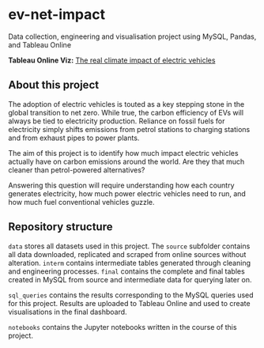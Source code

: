 # ev-net-impact
Data collection, engineering and visualisation project using MySQL, Pandas, and Tableau Online

**Tableau Online Viz:**
[The real climate impact of electric vehicles](https://public.tableau.com/app/profile/lachy.berry/viz/Therealclimateimpactofelectricvehicles/EV_impact)

## About this project
The adoption of electric vehicles is touted as a key stepping stone in the global transition to net zero. While true, the carbon efficiency of EVs will always be tied to electricity production. Reliance on fossil fuels for electricity simply shifts emissions from petrol stations to charging stations and from exhaust pipes to power plants.

The aim of this project is to identify how much impact electric vehicles actually have on carbon emissions around the world. Are they that much cleaner than petrol-powered alternatives?

Answering this question will require understanding how each country generates electricity, how much power electric vehicles need to run, and how much fuel conventional vehicles guzzle.

## Repository structure
`data` stores all datasets used in this project. The `source` subfolder contains all data downloaded, replicated and scraped from online sources without alteration. `interm` contains intermediate tables generated through cleaning and engineering processes. `final` contains the complete and final tables created in MySQL from source and intermediate data for querying later on.

`sql_queries` contains the results corresponding to the MySQL queries used for this project. Results are uploaded to Tableau Online and used to create visualisations in the final dashboard.

`notebooks` contains the Jupyter notebooks written in the course of this project.
